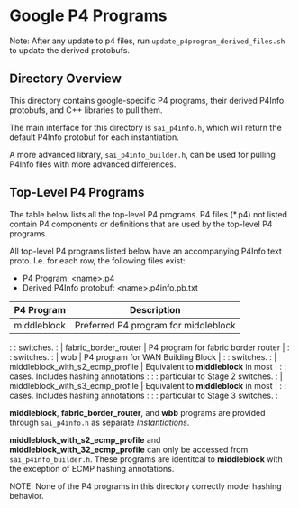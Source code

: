 # Google P4 Programs

Note: After any update to p4 files, run `update_p4program_derived_files.sh` to
update the derived protobufs.

## Directory Overview

This directory contains google-specific P4 programs, their derived P4Info
protobufs, and C++ libraries to pull them.

The main interface for this directory is `sai_p4info.h`, which will return the
default P4Info protobuf for each instantiation.

A more advanced library, `sai_p4info_builder.h`, can be used for pulling P4Info
files with more advanced differences.

## Top-Level P4 Programs

The table below lists all the top-level P4 programs. P4 files (\*.p4) not listed
contain P4 components or definitions that are used by the top-level P4 programs.

All top-level P4 programs listed below have an accompanying P4Info text proto.
I.e. for each row, the following files exist:

*   P4 Program: \<name\>.p4
*   Derived P4Info protobuf: \<name\>.p4info.pb.txt

| P4 Program                           | Description                           |
| ------------------------------------ | ------------------------------------- |
| middleblock                          | Preferred P4 program for middleblock  |
:                                      : switches.                             :
| fabric\_border\_router               | P4 program for fabric border router   |
:                                      : switches.                             :
| wbb                                  | P4 program for WAN Building Block     |
:                                      : switches.                             :
| middleblock\_with\_s2\_ecmp\_profile | Equivalent to **middleblock** in most |
:                                      : cases. Includes hashing annotations   :
:                                      : particular to Stage 2 switches.       :
| middleblock\_with\_s3\_ecmp\_profile | Equivalent to **middleblock** in most |
:                                      : cases. Includes hashing annotations   :
:                                      : particular to Stage 3 switches.       :

**middleblock**, **fabric_border_router**, and **wbb** programs are provided
through `sai_p4info.h` as separate *Instantiations*.

**middleblock_with_s2_ecmp_profile** and **middleblock_with_32_ecmp_profile**
can only be accessed from `sai_p4info_builder.h`. These programs are identitcal
to **middleblock** with the exception of ECMP hashing annotations.

NOTE: None of the P4 programs in this directory correctly model hashing
behavior.
